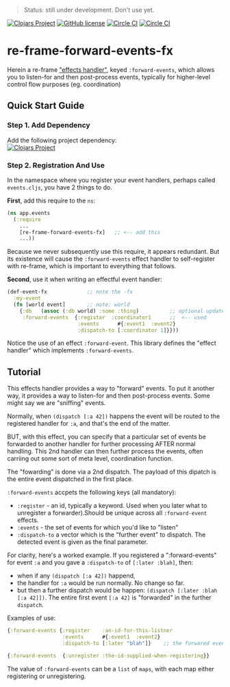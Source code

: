 > Status:  still under development. Don't use yet.

[![Clojars Project](https://img.shields.io/clojars/v/re-frame-forward-events-fx/latest-version.svg)](https://clojars.org/re-frame-forward-events-fx)
[![GitHub license](https://img.shields.io/github/license/Day8/re-frame-forward-events-fx.svg)](license.txt)
[![Circle CI](https://circleci.com/gh/Day8/re-frame-forward-events-fx/tree/master.svg?style=shield&circle-token=:circle-ci-badge-token)](https://circleci.com/gh/Day8/re-frame-forward-events-fx/tree/master)
[![Circle CI](https://circleci.com/gh/Day8/re-frame-forward-events-fx/tree/develop.svg?style=shield&circle-token=:circle-ci-badge-token)](https://circleci.com/gh/Day8/re-frame-forward-events-fx/tree/develop)
<!--
[![Sample Project](https://img.shields.io/badge/project-example-ff69b4.svg)](https://github.com/Day8/re-frame-forward-events-fx/sample)
-->

# re-frame-forward-events-fx

Herein a re-frame ["effects handler"](https://github.com/Day8/re-frame/wiki/Effectful-Event-Handlers), keyed
`:forward-events`, which allows you to listen-for and then post-process events, typically for higher-level 
control flow purposes (eg. coordination)

## Quick Start Guide

### Step 1. Add Dependency

Add the following project dependency:  
[![Clojars Project](https://img.shields.io/clojars/v/re-frame-forward-events-fx/latest-version.svg)](https://clojars.org/re-frame-async-flow-fx)

### Step 2. Registration And Use

In the namespace where you register your event handlers, perhaps called `events.cljs`, you have 2 things to do.

**First**, add this require to the `ns`:
```clj
(ns app.events
  (:require 
    ...
    [re-frame-forward-events-fx]   ;; <-- add this
    ...))
```


Because we never subsequently use this require, it 
appears redundant.  But its existence will cause the `:forward-events` effect 
handler to self-register with re-frame, which is important
to everything that follows.

**Second**, use it when writing an effectful event handler: 
```clj
(def-event-fx             ;; note the -fx
  :my-event
  (fn [world event]       ;; note: world
    {:db   (assoc (:db world) :some :thing)          ;; optional update to db
     :forward-events  {:register  :coordinator1      ;;  <-- used
                       :events      #{:event1  :event2}
                       :dispatch-to [:coordinator 1]}}))
```

Notice the use of an effect `:forward-event`.  This library defines the "effect handler" which implements `:forward-events`. 

## Tutorial 

This effects handler provides a way to "forward" events. To put it another way, 
it provides a way to listen-for and then post-process events. Some might say we are "sniffing" events.

Normally, when `(dispatch [:a 42])` happens the event will be routed to
the registered handler for `:a`, and that's the end of the matter.

BUT, with this effect, you can specify that a particular set of events be
forwarded to another handler for further processing AFTER normal handling.
This  2nd handler can then further process the events, often carriing out some sort of meta level, coordination function. 

The "fowarding" is done via a 2nd dispatch. The payload of this dipatch
is the entire event dispatched in the first place. 

`:forward-events` accpets the following keys (all mandatory):
  - `:register` - an id, typically a keyword. Used when you later what to unregister a forwarder).Should be unique across all           `:forward-event` effects.
  - `:events` - the set of events for which you'd like to "listen"
  - `:dispatch-to` a vector which is the "further event" to dispatch.  The detected event is given as the final parameter.

For clarity, here's a worked example. If you registered a ":forward-events" for event `:a`  and you gave a `:dispatch-to` of `[:later :blah]`, then:
  - when if any `(dispatch [:a 42])` happend, 
  - the handler for `:a` would be run normally. No change so far. 
  - but then a further dispatch would be happen:  `(dispatch [:later :blah [:a 42]])`. The entire first event `[:a 42]` is "forwarded" in the further `dispatch`.

Examples of use:
```clj
{:forward-events {:register    :an-id-for-this-listner
                  :events      #{:event1  :event2}
                  :dispatch-to [:later "blah"]}    ;; the forwared event is conj to the end of this event vec
```

```clj
{:forward-events  {:unregister :the-id-supplied-when-registering}}
```

The value of `:forward-events` can be a `list` of `maps`, with each map either registering or unregistering. 

